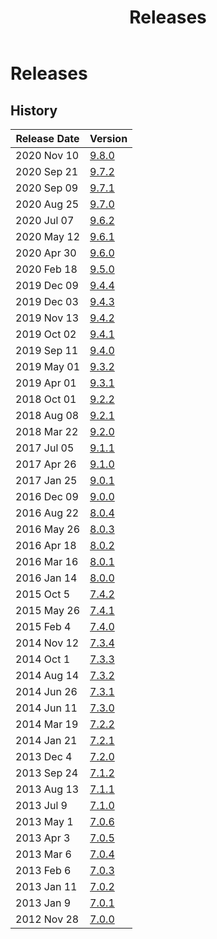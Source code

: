 ﻿---
uid: releases
locale: en
title: Releases
dnnversion: 09.08.00
related-topics: administrators-included-modules-overview,requirements,dnn-overview,control-bar-to-persona-bar,persona-bar-by-role,providers,more-resources
---

# Releases

## History

|**Release Date**|**Version**|
|---|---|
|2020 Nov 10|[9.8.0](https://github.com/dnnsoftware/Dnn.Platform/releases/tag/v9.8.0)|
|2020 Sep 21|[9.7.2](https://github.com/dnnsoftware/Dnn.Platform/releases/tag/v9.7.2)|
|2020 Sep 09|[9.7.1](https://github.com/dnnsoftware/Dnn.Platform/releases/tag/v9.7.1)|
|2020 Aug 25|[9.7.0](https://github.com/dnnsoftware/Dnn.Platform/releases/tag/v9.7.0)|
|2020 Jul 07|[9.6.2](https://github.com/dnnsoftware/Dnn.Platform/releases/tag/v9.6.2)|
|2020 May 12|[9.6.1](https://github.com/dnnsoftware/Dnn.Platform/releases/tag/v9.6.1)|
|2020 Apr 30|[9.6.0](https://github.com/dnnsoftware/Dnn.Platform/releases/tag/v9.6.0)|
|2020 Feb 18|[9.5.0](https://github.com/dnnsoftware/Dnn.Platform/releases/tag/v9.5.0)|
|2019 Dec 09|[9.4.4](https://github.com/dnnsoftware/Dnn.Platform/releases/tag/v9.4.4)|
|2019 Dec 03|[9.4.3](https://github.com/dnnsoftware/Dnn.Platform/releases/tag/v9.4.3)|
|2019 Nov 13|[9.4.2](https://github.com/dnnsoftware/Dnn.Platform/releases/tag/v9.4.2)|
|2019 Oct 02|[9.4.1](https://github.com/dnnsoftware/Dnn.Platform/releases/tag/v9.4.1)|
|2019 Sep 11|[9.4.0](https://github.com/dnnsoftware/Dnn.Platform/releases/tag/v9.4.0)|
|2019 May 01|[9.3.2](https://github.com/dnnsoftware/Dnn.Platform/releases/tag/v9.3.2)|
|2019 Apr 01|[9.3.1](https://github.com/dnnsoftware/Dnn.Platform/releases/tag/v9.3.1)|
|2018 Oct 01|[9.2.2](https://github.com/dnnsoftware/Dnn.Platform/releases/tag/v9.2.2)|
|2018 Aug 08|[9.2.1](https://github.com/dnnsoftware/Dnn.Platform/releases/tag/v9.2.1)|
|2018 Mar 22|[9.2.0](https://github.com/dnnsoftware/Dnn.Platform/releases/tag/v9.2.0)|
|2017 Jul 05|[9.1.1](https://github.com/dnnsoftware/Dnn.Platform/releases/tag/v9.1.1)|
|2017 Apr 26|[9.1.0](https://github.com/dnnsoftware/Dnn.Platform/releases/tag/v9.1.0)|
|2017 Jan 25|[9.0.1](https://github.com/dnnsoftware/Dnn.Platform/releases/tag/v9.0.1)|
|2016 Dec 09|[9.0.0](https://github.com/dnnsoftware/Dnn.Platform/releases/tag/v9.0.0)|
|2016 Aug 22|[8.0.4](https://github.com/dnnsoftware/Dnn.Platform/releases/tag/v8.0.4)|
|2016 May 26|[8.0.3](https://github.com/dnnsoftware/Dnn.Platform/releases/tag/v8.0.3)|
|2016 Apr 18|[8.0.2](https://github.com/dnnsoftware/Dnn.Platform/releases/tag/v8.0.2)|
|2016 Mar 16|[8.0.1](https://github.com/dnnsoftware/Dnn.Platform/releases/tag/v8.0.1)|
|2016 Jan 14|[8.0.0](https://github.com/dnnsoftware/Dnn.Platform/releases/tag/v8.0.0)|
|2015 Oct 5|[7.4.2](https://github.com/dnnsoftware/Dnn.Releases.Archive.7x/tree/master/07.04.02)|
|2015 May 26|[7.4.1](https://github.com/dnnsoftware/Dnn.Releases.Archive.7x/tree/master/07.04.01)|
|2015 Feb 4|[7.4.0](https://github.com/dnnsoftware/Dnn.Releases.Archive.7x/tree/master/07.04.00)|
|2014 Nov 12|[7.3.4](https://github.com/dnnsoftware/Dnn.Releases.Archive.7x/tree/master/07.03.04)|
|2014 Oct 1|[7.3.3](https://github.com/dnnsoftware/Dnn.Releases.Archive.7x/tree/master/07.03.03)|
|2014 Aug 14|[7.3.2](https://github.com/dnnsoftware/Dnn.Releases.Archive.7x/tree/master/07.03.02)|
|2014 Jun 26|[7.3.1](https://github.com/dnnsoftware/Dnn.Releases.Archive.7x/tree/master/07.03.01)|
|2014 Jun 11|[7.3.0](https://github.com/dnnsoftware/Dnn.Releases.Archive.7x/tree/master/07.03.00)|
|2014 Mar 19|[7.2.2](https://github.com/dnnsoftware/Dnn.Releases.Archive.7x/tree/master/07.02.02)|
|2014 Jan 21|[7.2.1](https://github.com/dnnsoftware/Dnn.Releases.Archive.7x/tree/master/07.02.01)|
|2013 Dec 4|[7.2.0](https://github.com/dnnsoftware/Dnn.Releases.Archive.7x/tree/master/07.02.00)|
|2013 Sep 24|[7.1.2](https://github.com/dnnsoftware/Dnn.Releases.Archive.7x/tree/master/07.01.02)|
|2013 Aug 13|[7.1.1](https://github.com/dnnsoftware/Dnn.Releases.Archive.7x/tree/master/07.01.01)|
|2013 Jul 9|[7.1.0](https://github.com/dnnsoftware/Dnn.Releases.Archive.7x/tree/master/07.01.00)|
|2013 May 1|[7.0.6](https://github.com/dnnsoftware/Dnn.Releases.Archive.7x/tree/master/07.00.06)|
|2013 Apr 3|[7.0.5](https://github.com/dnnsoftware/Dnn.Releases.Archive.7x/tree/master/07.00.05)|
|2013 Mar 6|[7.0.4](https://github.com/dnnsoftware/Dnn.Releases.Archive.7x/tree/master/07.00.04)|
|2013 Feb 6|[7.0.3](https://github.com/dnnsoftware/Dnn.Releases.Archive.7x/tree/master/07.00.03)|
|2013 Jan 11|[7.0.2](https://github.com/dnnsoftware/Dnn.Releases.Archive.7x/tree/master/07.00.02)|
|2013 Jan 9|[7.0.1](https://github.com/dnnsoftware/Dnn.Releases.Archive.7x/tree/master/07.00.01)|
|2012 Nov 28|[7.0.0](https://github.com/dnnsoftware/Dnn.Releases.Archive.7x/tree/master/07.00.00)|
